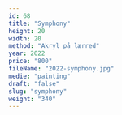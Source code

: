 ```yaml
---
id: 68
title: "Symphony"
height: 20
width: 20
method: "Akryl på lærred"
year: 2022
price: "800"
fileName: "2022-symphony.jpg"
medie: "painting"
draft: "false"
slug: "symphony"
weight: "340"
---
```

